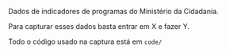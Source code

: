 Dados de indicadores de programas do Ministério da Cidadania.

Para capturar esses dados basta entrar em X e fazer Y.

Todo o código usado na captura está em `code/`